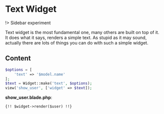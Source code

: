 # Text Widget

!> Sidebar experiment

Text widget is the most fundamental one, many others are built on top of it. It does what it says,
renders a simple text. As stupid as it may sound, actually there are lots of things you can do with
such a simple widget.

## Content

```php
$options = [
    'text' => '$model.name'
];
$text = Widget::make('text', $options);
view('show_user', ['widget' => $text]);
```

**show_user.blade.php**:

```blade
{!! $widget->render($user) !!}
```

